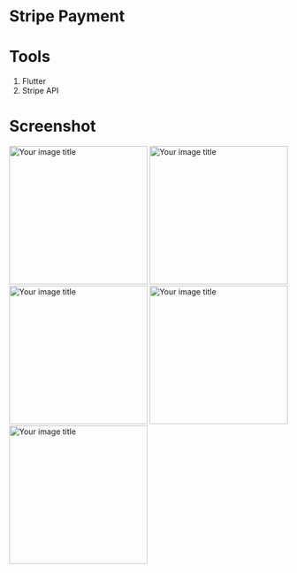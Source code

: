 # Stripe Payment
# Tools
1. Flutter
2. Stripe API

# Screenshot
<img src="https://user-images.githubusercontent.com/49263226/203305391-a532776f-a25c-4c18-88bd-250d48b07c4d.jpeg" alt="Your image title" width="250"/>
<img src="https://user-images.githubusercontent.com/49263226/203305409-6da112e5-92cd-459b-935c-120afaffaebb.jpeg" alt="Your image title" width="250"/>
<img src="https://user-images.githubusercontent.com/49263226/203305416-b72b3590-e5c5-4cda-92a1-770ca74377be.jpeg" alt="Your image title" width="250"/>
<img src="https://user-images.githubusercontent.com/49263226/203305441-7f248bb5-b8a3-42da-900d-f1a1cbf91bc7.jpeg" alt="Your image title" width="250"/>
<img src="https://user-images.githubusercontent.com/49263226/203305458-3855284a-d981-4959-a7a8-51a6e593c7f8.jpeg" alt="Your image title" width="250"/>






